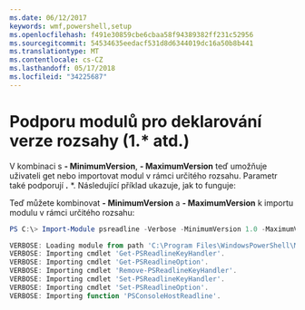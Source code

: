 ```yaml
---
ms.date: 06/12/2017
keywords: wmf,powershell,setup
ms.openlocfilehash: f491e30859cbe6cbaa58f94389382ff231c52956
ms.sourcegitcommit: 54534635eedacf531d8d6344019dc16a50b8b441
ms.translationtype: MT
ms.contentlocale: cs-CZ
ms.lasthandoff: 05/17/2018
ms.locfileid: "34225687"
---
```

# <a name="modules-support-for-declaring-version-ranges-1-etc"></a>Podporu modulů pro deklarování verze rozsahy (1.* atd.)
V kombinaci s **- MinimumVersion**, **- MaximumVersion** teď umožňuje uživateli get nebo importovat modul v rámci určitého rozsahu. Parametr také podporují **.** \*. Následující příklad ukazuje, jak to funguje:

Teď můžete kombinovat **- MinimumVersion** a **- MaximumVersion** k importu modulu v rámci určitého rozsahu:

```powershell
PS C:\> Import-Module psreadline -Verbose -MinimumVersion 1.0 -MaximumVersion 1.2.*

VERBOSE: Loading module from path 'C:\Program Files\WindowsPowerShell\Modules\psreadline\1.1\psreadline.psd1'.
VERBOSE: Importing cmdlet 'Get-PSReadlineKeyHandler'.
VERBOSE: Importing cmdlet 'Get-PSReadlineOption'.
VERBOSE: Importing cmdlet 'Remove-PSReadlineKeyHandler'.
VERBOSE: Importing cmdlet 'Set-PSReadlineKeyHandler'.
VERBOSE: Importing cmdlet 'Set-PSReadlineOption'.
VERBOSE: Importing function 'PSConsoleHostReadline'.
```
